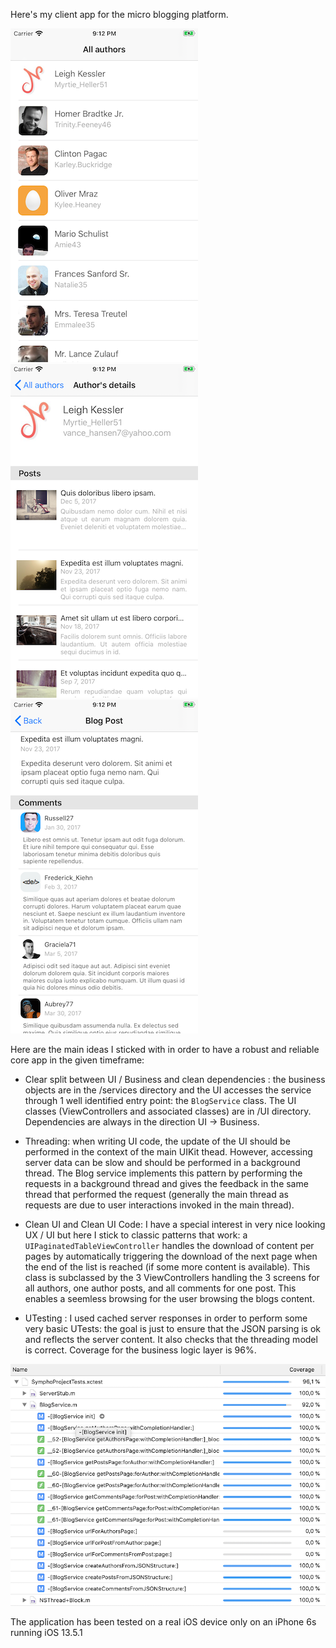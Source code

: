 Here's my client app for the micro blogging platform.

[![](./authors.png)](./authors.png)
[![](./authorPosts.png)](./authorPosts.png)
[![](./postComments.png)](./postComments.png)

Here are the main ideas I sticked with in order to have a robust and reliable core app in the given timeframe:

- Clear split between UI / Business and clean dependencies : the business objects are in the /services directory and the UI accesses the service through 1 well identified entry point: the `BlogService` class. The UI classes (ViewControllers and associated classes) are in /UI directory.
Dependencies are always in the direction UI -> Business.

- Threading: when writing UI code, the update of the UI should be performed in the context of the main UIKit thead. However, accessing server data can be slow and should be performed in a background thread. The Blog service implements this pattern by performing the requests in a background thread and gives the feedback in the same thread that performed the request (generally the main thread as requests are due to user interactions invoked in the main thread).

- Clean UI and Clean UI Code: I have a special interest in very nice looking UX / UI but here I stick to classic patterns that work: a `UIPaginatedTableViewController` handles the download of content per pages by automatically triggering the download of the next page when the end of the list is reached (if some more content is available).
This class is subclassed by the 3 ViewControllers handling the 3 screens for all authors, one author posts, and all comments for one post.
This enables a seemless browsing for the user browsing the blogs content.

- UTesting : I used cached server responses in order to perform some very basic UTests: the goal is just to ensure that the JSON parsing is ok and reflects the server content. It also checks that the threading model is correct.
Coverage for the business logic layer is 96%.

[![](./coverage.png)](./coverage.png)

The application has been tested on a real iOS device only on an iPhone 6s running iOS 13.5.1
